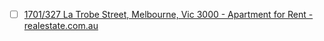 - [ ] [1701/327 La Trobe Street, Melbourne, Vic 3000 - Apartment for Rent - realestate.com.au](https://www.realestate.com.au/property-apartment-vic-melbourne-432481866)